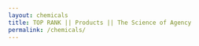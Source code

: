 ```yaml
---
layout: chemicals
title: TOP RANK || Products || The Science of Agency
permalink: /chemicals/
---
```

